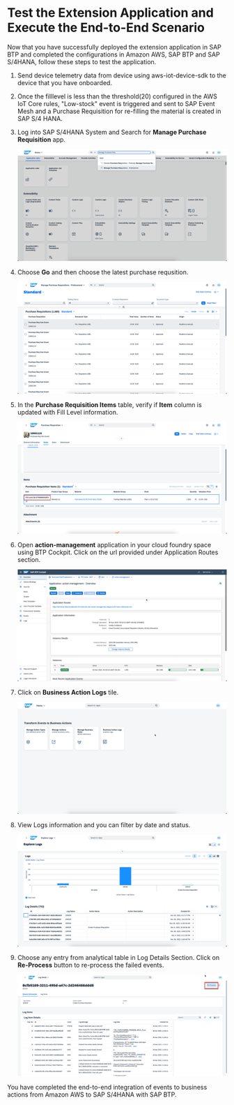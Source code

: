# Test the Extension Application and Execute the End-to-End Scenario

Now that you have successfully deployed the extension application in SAP BTP and completed the configurations in Amazon AWS, SAP BTP and SAP S/4HANA, follow these steps to test the application.

1. Send device telemetry data from device using aws-iot-device-sdk to the device that you have onboarded.

2. Once the filllevel is less than the threshold(20) configured in the AWS IoT Core rules, "Low-stock" event is triggered and sent to SAP Event Mesh and a Purchase Requisition for re-filling the material is created in SAP S/4 HANA.

3. Log into SAP S/4HANA System and Search for **Manage Purchase Requisition** app.

    ![plot](./images/S4HANASearchApp.png)

4. Choose **Go** and then choose the latest purchase requsition.

    ![plot](./images/PurchaseRequisitionList.png)

5. In the **Purchase Requisition Items** table, verify if **Item** column is updated with Fill Level information.

    ![plot](./images/PurchaseRequsitionWithFillLevel.png)

6. Open **action-management** application in your cloud foundry space using BTP Cockpit. Click on the url provided under Application Routes section.

    ![plot](./images/ActionManagementApplication.png)

7. Click on **Business Action Logs** tile.

    ![plot](./images/ActionManagementHome.png)

8. View Logs information and you can filter by date and status. 

    ![plot](./images/LogsListView.png)

9. Choose any entry from analytical table in Log Details Section. Click on **Re-Process** button to re-process the failed events.

    ![plot](./images/LogsDetailView.png)

You have completed the end-to-end integration of events to business actions from Amazon AWS to SAP S/4HANA with SAP BTP.

